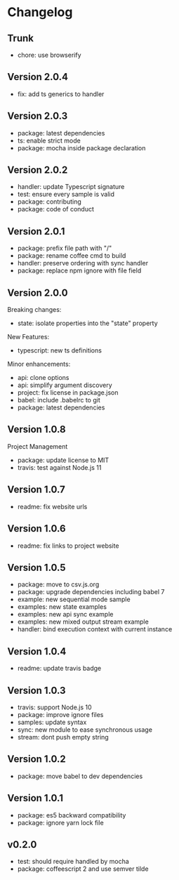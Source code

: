 
# Changelog

## Trunk

* chore: use browserify

## Version 2.0.4

* fix: add ts generics to handler

## Version 2.0.3

* package: latest dependencies
* ts: enable strict mode
* package: mocha inside package declaration

## Version 2.0.2

* handler: update Typescript signature
* test: ensure every sample is valid
* package: contributing
* package: code of conduct

## Version 2.0.1

* package: prefix file path with "/"
* package: rename coffee cmd to build
* handler: preserve ordering with sync handler
* package: replace npm ignore with file field

## Version 2.0.0

Breaking changes:
* state: isolate properties into the "state" property

New Features:
* typescript: new ts definitions

Minor enhancements:
* api: clone options
* api: simplify argument discovery
* project: fix license in package.json
* babel: include .babelrc to git
* package: latest dependencies

## Version 1.0.8

Project Management

* package: update license to MIT
* travis: test against Node.js 11

## Version 1.0.7

* readme: fix website urls

## Version 1.0.6

* readme: fix links to project website

## Version 1.0.5

* package: move to csv.js.org
* package: upgrade dependencies including babel 7
* example: new sequential mode sample
* examples: new state examples
* examples: new api sync example
* examples: new mixed output stream example
* handler: bind execution context with current instance

## Version 1.0.4

* readme: update travis badge

## Version 1.0.3

* travis: support Node.js 10
* package: improve ignore files
* samples: update syntax
* sync: new module to ease synchronous usage
* stream: dont push empty string

## Version 1.0.2

* package: move babel to dev dependencies

## Version 1.0.1

* package: es5 backward compatibility
* package: ignore yarn lock file

## v0.2.0

* test: should require handled by mocha
* package: coffeescript 2 and use semver tilde
